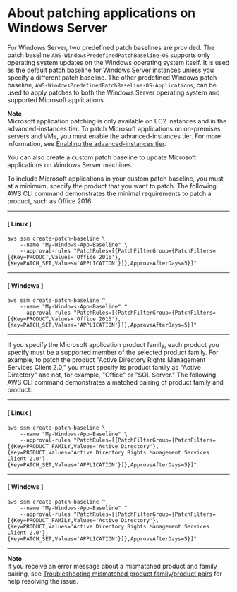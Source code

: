# About patching applications on Windows Server<a name="about-windows-app-patching"></a>

For Windows Server, two predefined patch baselines are provided\. The patch baseline `AWS-WindowsPredefinedPatchBaseline-OS` supports only operating system updates on the Windows operating system itself\. It is used as the default patch baseline for Windows Server instances unless you specify a different patch baseline\. The other predefined Windows patch baseline, `AWS-WindowsPredefinedPatchBaseline-OS-Applications`, can be used to apply patches to both the Windows Server operating system and supported Microsoft applications\. 

**Note**  
Microsoft application patching is only available on EC2 instances and in the advanced\-instances tier\. To patch Microsoft applications on on\-premises servers and VMs, you must enable the advanced\-instances tier\. For more information, see [Enabling the advanced\-instances tier](systems-manager-managedinstances-advanced.md)\.

You can also create a custom patch baseline to update Microsoft applications on Windows Server machines\. 

To include Microsoft applications in your custom patch baseline, you must, at a minimum, specify the product that you want to patch\. The following AWS CLI command demonstrates the minimal requirements to patch a product, such as Office 2016:

------
#### [ Linux ]

```
aws ssm create-patch-baseline \
    --name "My-Windows-App-Baseline" \
    --approval-rules "PatchRules=[{PatchFilterGroup={PatchFilters=[{Key=PRODUCT,Values='Office 2016'},{Key=PATCH_SET,Values='APPLICATION'}]},ApproveAfterDays=5}]"
```

------
#### [ Windows ]

```
aws ssm create-patch-baseline ^
    --name "My-Windows-App-Baseline" ^
    --approval-rules "PatchRules=[{PatchFilterGroup={PatchFilters=[{Key=PRODUCT,Values='Office 2016'},{Key=PATCH_SET,Values='APPLICATION'}]},ApproveAfterDays=5}]"
```

------

If you specify the Microsoft application product family, each product you specify must be a supported member of the selected product family\. For example, to patch the product "Active Directory Rights Management Services Client 2\.0," you must specify its product family as "Active Directory" and not, for example, "Office" or "SQL Server\." The following AWS CLI command demonstrates a matched pairing of product family and product:

------
#### [ Linux ]

```
aws ssm create-patch-baseline \
    --name "My-Windows-App-Baseline" \
    --approval-rules "PatchRules=[{PatchFilterGroup={PatchFilters=[{Key=PRODUCT_FAMILY,Values='Active Directory'},{Key=PRODUCT,Values='Active Directory Rights Management Services Client 2.0'},{Key=PATCH_SET,Values='APPLICATION'}]},ApproveAfterDays=5}]"
```

------
#### [ Windows ]

```
aws ssm create-patch-baseline ^
    --name "My-Windows-App-Baseline" ^
    --approval-rules "PatchRules=[{PatchFilterGroup={PatchFilters=[{Key=PRODUCT_FAMILY,Values='Active Directory'},{Key=PRODUCT,Values='Active Directory Rights Management Services Client 2.0'},{Key=PATCH_SET,Values='APPLICATION'}]},ApproveAfterDays=5}]"
```

------

**Note**  
If you receive an error message about a mismatched product and family pairing, see [Troubleshooting mismatched product family/product pairs](patch-manager-troubleshooting.md#patch-manager-troubleshooting-product-family-mismatch) for help resolving the issue\.